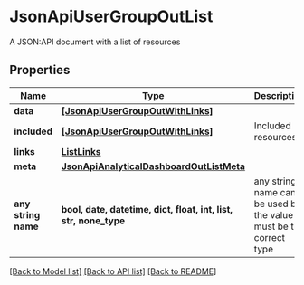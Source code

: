 # JsonApiUserGroupOutList

A JSON:API document with a list of resources

## Properties
Name | Type | Description | Notes
------------ | ------------- | ------------- | -------------
**data** | [**[JsonApiUserGroupOutWithLinks]**](JsonApiUserGroupOutWithLinks.md) |  | 
**included** | [**[JsonApiUserGroupOutWithLinks]**](JsonApiUserGroupOutWithLinks.md) | Included resources | [optional] 
**links** | [**ListLinks**](ListLinks.md) |  | [optional] 
**meta** | [**JsonApiAnalyticalDashboardOutListMeta**](JsonApiAnalyticalDashboardOutListMeta.md) |  | [optional] 
**any string name** | **bool, date, datetime, dict, float, int, list, str, none_type** | any string name can be used but the value must be the correct type | [optional]

[[Back to Model list]](../README.md#documentation-for-models) [[Back to API list]](../README.md#documentation-for-api-endpoints) [[Back to README]](../README.md)


